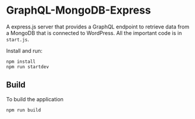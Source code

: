 # GraphQL-MongoDB-Express

A express.js server that provides a GraphQL endpoint to retrieve data from a MongoDB that is connected to WordPress. All the important code is in `start.js`.

Install and run:

```
npm install
npm run startdev
```

## Build

To build the application

```
npm run build
```
